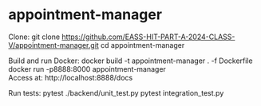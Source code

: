 # appointment-manager

Clone:
git clone https://github.com/EASS-HIT-PART-A-2024-CLASS-V/appointment-manager.git
cd appointment-manager

Build and run Docker:
docker build -t appointment-manager . -f Dockerfile 
docker run -p8888:8000 appointment-manager  
Access at: http://localhost:8888/docs

Run tests:
pytest ./backend/unit_test.py
pytest integration_test.py  
